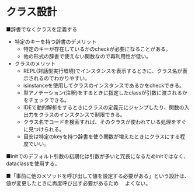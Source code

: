 # クラス設計

■辞書でなくクラスを定義する
- 特定のキーを持つ辞書のデメリット
    - 特定のキーが存在しているかのcheckが必要になることがある。
    - 他の形式の辞書で使えない関数なので再利用性が低い。
- クラスのメリット
    - REPL(対話型実行環境)でインスタンスを表示するときに、クラス名が表示されるのでわかりやすい。
    - isinstanceを使用してクラスのインスタンスであるかをcheckできる。
    - 型アノテーション(注釈)をするときに指定したclassが引数に渡されるかをチェックできる。
    - IDEで動的解析をするときにクラスの定義元にジャンプしたり、関数の入出力をクラスのインスタンスで制限できる。
    - クラス名でコードを検索すれば、そのクラスが使われている処理をすぐに見つけられる。
    - 目安は特定のkeyを持つ辞書を使う関数が増えたときにクラスにする程度でいい。

■initでのデフォルト引数の初期化は引数が多いと冗長になるためinitではなく、dataclassを使用する。

■「事前に他のメソッドを呼び出して値を設定する必要がある」という設計は、値が変更したときに再度呼び出す必要があるため
　よくない。